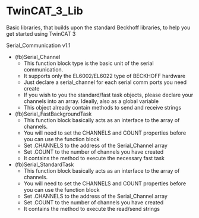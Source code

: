# TwinCAT_3_Lib
Basic libraries, that builds upon the standard Beckhoff libraries, to help you get started using TwinCAT 3

Serial_Communication v1.1
+ (fb)Serial_Channel
  + This function block type is the basic unit of the serial communication.
  + It supports only the EL6002/EL6022 type of BECKHOFF hardware
  + Just declare a serial_channel for each serial comm ports you need create
  + If you wish to you the standard/fast task objects, please declare your channels into an array. Ideally, also as a global variable
  + This object already contain methods to send and receive strings
+ (fb)Serial_FastBackgroundTask
  + This function block basically acts as an interface to the array of channels.
  + You will need to set the CHANNELS and COUNT properties before you can use the function block
  + Set .CHANNELS to the address of the Serial_Channel array
  + Set .COUNT to the number of channels you have created
  + It contains the method to execute the necessary fast task
+ (fb)Serial_StandardTask
  + This function block basically acts as an interface to the array of channels.
  + You will need to set the CHANNELS and COUNT properties before you can use the function block
  + Set .CHANNELS to the address of the Serial_Channel array
  + Set .COUNT to the number of channels you have created
  + It contains the method to execute the read/send strings
